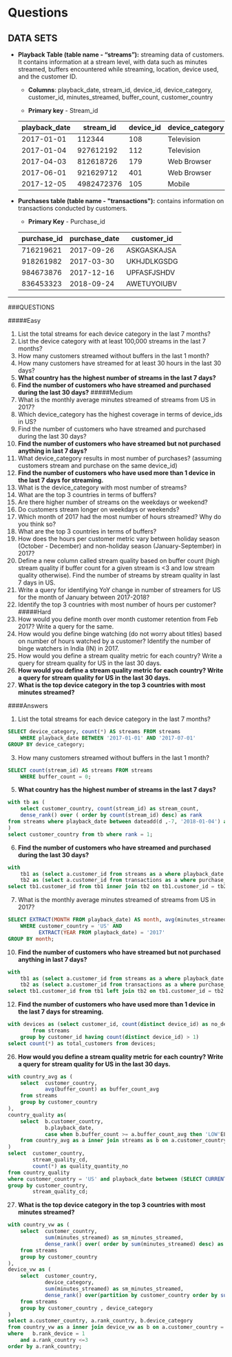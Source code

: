 # Questions

## DATA SETS 

- **Playback Table (__table name - “streams”__):** streaming data of customers. It contains information at a stream level, with data such as minutes streamed, buffers encountered while streaming, location, device used, and the customer ID.

    - **Columns**: playback_date, stream_id, device_id, device_category, customer_id, minutes_streamed, buffer_count, customer_country

    - **Primary key** - Stream_id

    |playback_date|stream_id|device_id|device_category|customer_id|minutes_streamed|buffer_count|customer_country|
    |-------------|---------|---------|---------------|-----------|----------------|------------|----------------|
    |2017-01-01   |112344     |108    | Television |        YYTGBCSDFG      |    12                 |     0              |       US|
    |2017-01-04   |927612192  |112    | Television    |     HIGDSGKJAF      |      34                |    10              |     UK|
    |2017-04-03   |812618726  |179    | Web Browser   |HJFGJLFFHJK    |       80                |     95              |     IN|
    |2017-06-01   |921629712  |401    | Web Browser   |TEEWRJGHKJKG    |  238                |    1              |       UK|
    |2017-12-05   |4982472376 |105    | Mobile         |     KHGHJFDKLJHFF  |   10                  |     5              |       US|


- **Purchases table (__table name - "transactions"__):** contains information on transactions conducted by customers.

    - **Primary Key** - Purchase_id

    |purchase_id  |purchase_date |customer_id|
    |-------------|--------------|-----------|
    |716219621    |2017-09-26    |ASKGASKAJSA|
    |918261982    |2017-03-30    |UKHJDLKGSDG|
    |984673876    |2017-12-16    |UPFASFJSHDV|
    |836453323    |2018-09-24    |AWETUYOIUBV|

---
###QUESTIONS 

#####Easy
1. List the total streams for each device category in the last 7 months?
2. List the device category with at least 100,000 streams in the last 7 months?
3. How many customers streamed without buffers in the last 1 month?
4. How many customers have streamed for at least 30 hours in the last 30 days?
5. **What country has the highest number of streams in the last 7 days?**
6. **Find the number of customers who have streamed and purchased during the last 30 days?**
#####Medium
7. What is the monthly average minutes streamed of streams from US in 2017?
8. Which device_category has the highest coverage in terms of device_ids in US?
9. Find the number of customers who have streamed and purchased during the last 30 days?
10. **Find the number of customers who have streamed but not purchased anything in last 7 days?**
11. What device_category results in most number of purchases? (assuming customers stream and purchase on the same device_id)
12. **Find the number of customers who have used more than 1 device in the last 7 days for streaming.**
13. What is the device_category with most number of streams?
14. What are the top 3 countries in terms of buffers?
15. Are there higher number of streams on the weekdays or weekend?
16. Do customers stream longer on weekdays or weekends?
17. Which month of 2017 had the most number of hours streamed? Why do you think so?
18. What are the top 3 countries in terms of buffers?
19. How does the hours per customer metric vary between holiday season (October - December) and non-holiday season (January-September) in 2017?
20. Define a new column called stream quality based on buffer count (high stream quality if buffer count for a given stream is <3 and low stream quality otherwise). Find the number of streams by stream quality in last 7 days in US.
21. Write a query for identifying YoY change in number of streamers for US for the month of January between 2017-2018?
22. Identify the top 3 countries with most number of hours per customer?
#####Hard
23. How would you define month over month customer retention from Feb 2017? Write a query for the same.
24. How would you define binge watching (do not worry about titles) based on number of hours watched by a customer? 
    Identify the number of binge watchers in India (IN) in 2017.
25. How would you define a stream quality metric for each country? 
    Write a query for stream quality for US in the last 30 days.
26. **How would you define a stream quality metric for each country? 
    Write a query for stream quality for US in the last 30 days.**
27. **What is the top device category in the top 3 countries with most minutes streamed?**

####Answers
1. List the total streams for each device category in the last 7 months? 

```SQL
SELECT device_category, count(*) AS streams FROM streams
    WHERE playback_date BETWEEN '2017-01-01' AND '2017-07-01'
GROUP BY device_category;
```

3. How many customers streamed without buffers in the last 1 month?

```SQL
SELECT count(stream_id) AS streams FROM streams
    WHERE buffer_count = 0;
```

5. **What country has the highest number of streams in the last 7 days?**
```SQL
with tb as (
    select customer_country, count(stream_id) as stream_count,
    dense_rank() over ( order by count(stream_id) desc) as rank 
from streams where playback_date between dateadd(d ,-7, '2018-01-04') and '2018-01-04' group by customer_country
)
select customer_country from tb where rank = 1;
```

6. **Find the number of customers who have streamed and purchased during the last 30 days?**

```SQL
with 
    tb1 as (select a.customer_id from streams as a where playback_date between dateadd( d , -30 , '2017-01-04') and '2017-01-04'),
    tb2 as (select a.customer_id from transactions as a where purchase_date between dateadd( d , -30 , '2017-01-04') and '2017-01-04')
select tb1.customer_id from tb1 inner join tb2 on tb1.customer_id = tb2.customer_id;
```

7. What is the monthly average minutes streamed of streams from US in 2017?
```SQL
SELECT EXTRACT(MONTH FROM playback_date) AS month, avg(minutes_streamed) AS avgstreams FROM streams
    WHERE customer_country = 'US' AND 
          EXTRACT(YEAR FROM playback_date) = '2017'
GROUP BY month;
```

10. **Find the number of customers who have streamed but not purchased anything in last 7 days?**
```SQL
with 
    tb1 as (select a.customer_id from streams as a where playback_date between dateadd( d , -7 , '2017-01-04') and '2017-01-04'),
    tb2 as (select a.customer_id from transactions as a where purchase_date between dateadd( d , -7 , '2017-01-04') and '2017-01-04')
select tb1.customer_id from tb1 left join tb2 on tb1.customer_id = tb2.customer_id where tb2.customer_id is null;
```

12. **Find the number of customers who have used more than 1 device in the last 7 days for streaming.**

```SQL
with devices as (select customer_id, count(distinct device_id) as no_devices 
        from streams 
    group by customer_id having count(distinct device_id) > 1)
select count(*) as total_customers from devices;
```

26. **How would you define a stream quality metric for each country? 
    Write a query for stream quality for US in the last 30 days.**
    
```SQL
with country_avg as (
    select  customer_country, 
            avg(buffer_count) as buffer_count_avg
    from streams
    group by customer_country 
), 
country_quality as(
    select  b.customer_country,
            b.playback_date,
            case when b.buffer_count >= a.buffer_count_avg then 'LOW'ELSE 'HIGH' END as stream_quality_cd
    from country_avg as a inner join streams as b on a.customer_country = b.customer_country
)
select  customer_country, 
        stream_quality_cd,
        count(*) as quality_quantity_no
from country_quality
where customer_country = 'US' and playback_date between (SELECT CURRENT_DATE - INTERVAL '30 day') and CURRENT_DATE
group by customer_country, 
        stream_quality_cd;
```

27. **What is the top device category in the top 3 countries with most minutes streamed?**
```SQL
with country_vw as (
    select  customer_country,
            sum(minutes_streamed) as sm_minutes_streamed, 
            dense_rank() over( order by sum(minutes_streamed) desc) as rank_country
    from streams
    group by customer_country
),
device_vw as (
    select  customer_country,
            device_category,
            sum(minutes_streamed) as sm_minutes_streamed, 
            dense_rank() over(partition by customer_country order by sum(minutes_streamed) desc) as rank_device
    from streams
    group by customer_country , device_category
)
select a.customer_country, a.rank_country, b.device_category
from country_vw as a inner join device_vw as b on a.customer_country = b.customer_country
where   b.rank_device = 1
    and a.rank_country <=3
order by a.rank_country;
```
